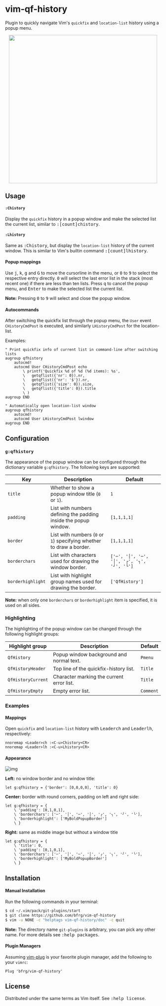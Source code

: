 # vim-qf-history

Plugin to quickly navigate Vim's `quickfix` and `location-list` history using a
popup menu.

<dl>
  <p align="center">
  <img src="https://user-images.githubusercontent.com/6266600/75272505-581fa500-57fe-11ea-844d-9e0f6dc334a6.png" width="480"/>
  </p>
</dl>


## Usage

#### `:Chistory`

Display the `quickfix` history in a popup window and make the selected list the
current list, similar to <kbd>:[count]chistory</kbd>.

#### `:Lhistory`

Same as <kbd>:Chistory</kbd>, but display the `location-list` history of the
current window. This is similar to Vim's builtin command
<kbd>:[count]lhistory</kbd>.

#### Popup mappings

Use <kbd>j</kbd>, <kbd>k</kbd>, <kbd>g</kbd> and <kbd>G</kbd> to move the
cursorline in the menu, or <kbd>0</kbd> to <kbd>9</kbd> to select the respective
entry directly. <kbd>0</kbd> will select the last error list in the stack (most
recent one) if there are less than ten lists. Press <kbd>q</kbd> to cancel the
popup menu, and <kbd>Enter</kbd> to make the selected list the current list.

**Note:** Pressing <kbd>0</kbd> to <kbd>9</kbd> will select and close the popup
window.

#### Autocommands

After switching the quickfix list through the popup menu, the `User` event
`CHistoryCmdPost` is executed, and similarly `LHistoryCmdPost` for the
location-list.

Examples:
```vim
" Print quickfix info of current list in command-line after switching lists
augroup qfhistory
    autocmd!
    autocmd User CHistoryCmdPost echo
        \ printf('Quickfix %d of %d (%d items): %s',
        \   getqflist({'nr': 0}).nr,
        \   getqflist({'nr': '$'}).nr,
        \   getqflist({'size': 0}).size,
        \   getqflist({'title': 0}).title
        \ )
augroup END

" Automatically open location-list window
augroup qfhistory
    autocmd!
    autocmd User LHistoryCmdPost lwindow
augroup END
```


## Configuration

### `g:qfhistory`

The appearance of the popup window can be configured through the dictionary
variable `g:qfhistory`. The following keys are supported:

| Key               | Description                                                         | Default                                    |
| ----------------- | ------------------------------------------------------------------- | ------------------------------------------ |
| `title`           | Whether to show a popup window title (`0` or `1`).                  | `1`                                        |
| `padding`         | List with numbers defining the padding inside the popup window.     | `[1,1,1,1]`                                |
| `border`          | List with numbers (`0` or `1`) specifying whether to draw a border. | `[1,1,1,1]`                                |
| `borderchars`     | List with characters used for drawing the window border.            | `['─', '│', '─', '│', '┌', '┐', '┘', '└']` |
| `borderhighlight` | List with highlight group names used for drawing the border.        | `['QfHistory']`                            |

**Note:** when only one `borderchars` or `borderhighlight` item is specified, it
is used on all sides.

### Highlighting

The highlighting of the popup window can be changed through the following
highlight groups:

| Highlight group     | Description                               | Default   |
| ------------------- | ----------------------------------------- | --------- |
| `QfHistory`         | Popup window background and normal text.  | `Pmenu`   |
| `QfHistoryHeader`   | Top line of the quickfix-history list.    | `Title`   |
| `QfHistoryCurrent`  | Character marking the current error list. | `Title`   |
| `QfHistoryEmpty`    | Empty error list.                         | `Comment` |

### Examples

#### Mappings

Open `quickfix` and `location-list` history with
<kbd>Leader</kbd><kbd>c</kbd><kbd>h</kbd> and
<kbd>Leader</kbd><kbd>l</kbd><kbd>h</kbd>, respectively:
```vim
nnoremap <Leader>ch :<C-u>Chistory<CR>
nnoremap <Leader>lh :<C-u>Lhistory<CR>
```

#### Appearance

![img][image-examples]

**Left:** no window border and no window title:
```vim
let g:qfhistory = {'border': [0,0,0,0], 'title': 0}
```

**Center:** border with round corners, padding on left and right side:
```vim
let g:qfhistory = {
    \ 'padding': [0,1,0,1],
    \ 'borderchars': ['─', '│', '─', '│', '╭', '╮', '╯', '╰'],
    \ 'borderhighlight': ['MyBoldPopupBorder']
    \ }
```

**Right:** same as middle image but without a window title
```vim
let g:qfhistory = {
    \ 'title': 0,
    \ 'padding': [0,1,0,1],
    \ 'borderchars': ['─', '│', '─', '│', '╭', '╮', '╯', '╰'],
    \ 'borderhighlight': ['MyBoldPopupBorder']
    \ }
```


## Installation

#### Manual Installation

Run the following commands in your terminal:
```bash
$ cd ~/.vim/pack/git-plugins/start
$ git clone https://github.com/bfrg/vim-qf-history
$ vim -u NONE -c "helptags vim-qf-history/doc" -c quit
```
**Note:** The directory name `git-plugins` is arbitrary, you can pick any other
name. For more details see <kbd>:help packages</kbd>.

#### Plugin Managers

Assuming [vim-plug][plug] is your favorite plugin manager, add the following to
your `vimrc`:
```vim
Plug 'bfrg/vim-qf-history'
```


## License

Distributed under the same terms as Vim itself. See <kbd>:help license</kbd>.

[image-examples]: https://user-images.githubusercontent.com/6266600/74968239-cb01d800-541a-11ea-87f6-cb6ba9829395.png
[plug]: https://github.com/junegunn/vim-plug
